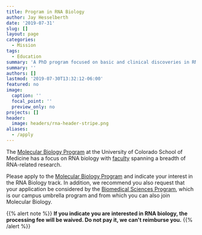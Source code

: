 ```yaml
---
title: Program in RNA Biology
author: Jay Hesselberth
date: '2019-07-31'
slug: []
layout: page
categories:
  - Mission
tags:
  - Education
summary: 'A PhD program focused on basic and clinical discoveries in RNA research'
summary: ''
authors: []
lastmod: '2019-07-30T13:32:12-06:00'
featured: no
image:
  caption: ''
  focal_point: ''
  preview_only: no
projects: []
header:
  image: headers/rna-header-stripe.png
aliases:
  - /apply
---
```


The [Molecular Biology Program](http://ucdenver.edu/molecularbiology) at the University of Colorado School of Medicine has a focus on RNA biology with [faculty](http://www.ucdenver.edu/academics/colleges/medicalschool/programs/Molbio/faculty/Pages/faculty.aspx) spanning a breadth of RNA-related research. 

Please apply to the [Molecular Biology Program](http://www.ucdenver.edu/academics/colleges/medicalschool/programs/Molbio/admission/Pages/admissions.aspx) and indicate your interest in the RNA Biology track. In addition, we recommend you also request that your application be considered by the [Biomedical Sciences Program](http://www.ucdenver.edu/academics/colleges/Graduate-School/academic-programs/Biomedical/Pages/home.aspx), which is our campus umbrella program and from which you can also join Molecular Biology.

{{% alert note %}}
**If you indicate you are interested in RNA biology, the processing fee will be waived. Do not pay it, we can't reimburse you.**
{{% /alert %}}
